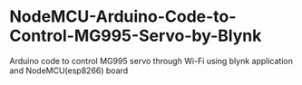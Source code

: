 # NodeMCU-Arduino-Code-to-Control-MG995-Servo-by-Blynk
Arduino code to control MG995 servo through Wi-Fi using blynk application and NodeMCU(esp8266) board

